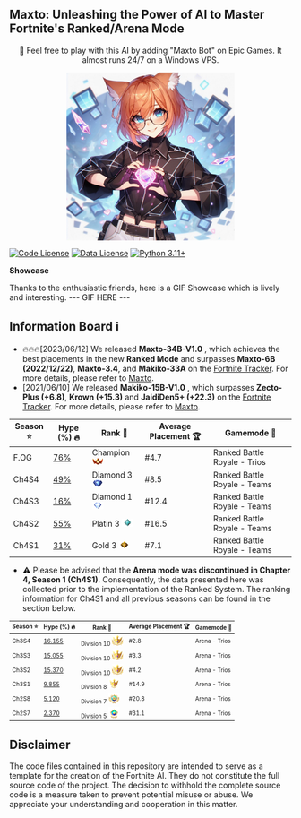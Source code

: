 ## Maxto: Unleashing the Power of AI to Master Fortnite's Ranked/Arena Mode


<p align="center">
    👋 Feel free to play with this AI by adding "Maxto Bot" on Epic Games. It almost runs 24/7 on a Windows VPS.
</p>

<p align="center" width="100%">
<a ><img src="imgs/Icon.png" alt="Maxto" style="width: 20%; min-width: 300px; display: block; margin: auto;"></a>
</p>

[![Code License](https://img.shields.io/badge/Code%20License-GNU_3.0-green.svg)](https://github.com/all-licenses/GNU-General-Public-License-v3.0/blob/main/LICENSE)
[![Data License](https://img.shields.io/badge/Data%20License-CC%20By%20NC%204.0-red.svg)](https://github.com/tatsu-lab/stanford_alpaca/blob/main/DATA_LICENSE)
[![Python 3.11+](https://img.shields.io/badge/python-3.11+-blue.svg)](https://www.python.org/downloads/release/python-3110/)

**Showcase**

Thanks to the enthusiastic friends, here is a GIF Showcase which is lively and interesting.
 --- GIF HERE ---

## Information Board ℹ

- 🔥🔥🔥[2023/06/12] We released **Maxto-34B-V1.0** , which achieves the best placements in the new **Ranked Mode** and surpasses **Maxto-6B (2022/12/22)**, **Maxto-3.4**, and **Makiko-33A** on the [Fortnite Tracker](https://fortnitetracker.com/). For more details, please refer to [Maxto](https://github.com/MaxtoBot/Maxto).
- [2021/06/10] We released **Makiko-15B-V1.0** , which surpasses **Zecto-Plus (+6.8)**, **Krown (+15.3)** and **JaidiDen5+ (+22.3)** on the [Fortnite Tracker](https://fortnitetracker.com/). For more details, please refer to [Maxto](https://github.com/MaxtoBot/Maxto).


|  Season ⭐ |  Hype (%) 🔥  | Rank 🧿   | Average Placement 🏆  |   Gamemode 🥋 |
| ----- |------| ---- |------|-------| 
|  F.OG  |   <a href="https://fortnitetracker.com/" target="_blank">76%</a>   |  Champion <a><img src="Tiers/2.png" width="20"></a>  |  #4.7   | Ranked Battle Royale - Trios |
|  Ch4S4  |   <a href="https://fortnitetracker.com/" target="_blank">49%</a>   |  Diamond 3 <a><img src="Tiers/4.png" width="20"></a>  |  #8.5   | Ranked Battle Royale - Teams |
|  Ch4S3  |   <a href="https://fortnitetracker.com/" target="_blank">16%</a>   |  Diamond 1 <a><img src="Tiers/6.png" width="20"></a>  |  #12.4   | Ranked Battle Royale - Teams |
|  Ch4S2  |   <a href="https://fortnitetracker.com/" target="_blank">55%</a>   |  Platin 3 <a><img src="Tiers/7.png" width="20"></a>  |  #16.5   | Ranked Battle Royale - Teams |
|  Ch4S1  |   <a href="https://fortnitetracker.com/" target="_blank">31%</a>   |  Gold 3 <a><img src="Tiers/10.png" width="20"></a>  |  #7.1   | Ranked Battle Royale - Teams |



-  ⚠ Please be advised that the **Arena mode was discontinued in Chapter 4, Season 1 (Ch4S1)**. Consequently, the data presented here was collected prior to the implementation of the Ranked System. The ranking information for Ch4S1 and all previous seasons can be found in the section below.

<font size=0.5>
    
|  Season ⭐ |  Hype (%) 🔥  | Rank 🧿   | Average Placement 🏆  |   Gamemode 🥋 |
| ----- |------| ---- |------|-------| 
|  Ch3S4  |   <a href="https://fortnitetracker.com/" target="_blank">16.155</a>   |  Division 10 <a><img src="ArenaTiers/9.png" width="20"></a>  |  #2.8   | Arena - Trios |
|  Ch3S3  |   <a href="https://fortnitetracker.com/" target="_blank">15.055</a>   |  Division 10 <a><img src="ArenaTiers/9.png" width="20"></a>  |  #3.3   | Arena - Trios |
|  Ch3S2  |   <a href="https://fortnitetracker.com/" target="_blank">15.370</a>   |  Division 10 <a><img src="ArenaTiers/9.png" width="20"></a>  |  #4.2   | Arena - Trios |
|  Ch3S1  |   <a href="https://fortnitetracker.com/" target="_blank">9.855</a>   |  Division 8 <a><img src="ArenaTiers/8.png" width="20"></a>  |  #14.9   | Arena - Trios |
|  Ch2S8  |   <a href="https://fortnitetracker.com/" target="_blank">5.120</a>   |  Division 7 <a><img src="ArenaTiers/7.png" width="20"></a>  |  #20.8   | Arena - Trios |
|  Ch2S7  |   <a href="https://fortnitetracker.com/" target="_blank">2.370</a>   |  Division 5 <a><img src="ArenaTiers/5.png" width="20"></a>  |  #31.1   | Arena - Trios |
</font>

## Disclaimer

The code files contained in this repository are intended to serve as a template for the creation of the Fortnite AI. They do not constitute the full source code of the project. The decision to withhold the complete source code is a measure taken to prevent potential misuse or abuse. We appreciate your understanding and cooperation in this matter.

